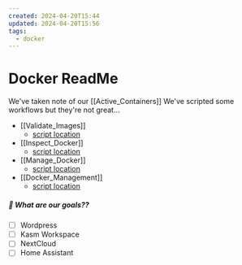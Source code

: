 ```yaml
---
created: 2024-04-20T15:44
updated: 2024-04-20T15:56
tags:
  - docker
---
```




# Docker ReadMe

We've taken note of our [[Active_Containers]]
We've scripted some workflows but they're not great...
- [[Validate_Images]]
	- [script location](https://github.com/jayfirns/Docker/blob/main/scripts/Validate_Docker_Images.sh)
- [[Inspect_Docker]]
	- [script location](https://github.com/jayfirns/Docker/blob/main/scripts/Inspect_Docker.sh)
- [[Manage_Docker]]
	- [script location](https://github.com/jayfirns/Docker/blob/main/scripts/Manage_Docker.sh)
- [[Docker_Management]]
	- [script location](https://github.com/jayfirns/Docker/blob/main/scripts/Docker_Management.sh)

##### 🚀 What are our goals??
- [ ] Wordpress
- [ ] Kasm Workspace
- [ ] NextCloud
- [ ] Home Assistant
